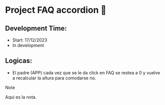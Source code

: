 # Project FAQ accordion 🚀

<!-- ![Page main of the project](background_OKAERI.png) -->

## Development Time:

- Start: 17/12/2023
- In development

## Logicas:

- El padre (APP) cada vez que se le da click en FAQ se restea a 0 y vuelve a recalcular la altura para comodarse no.


> [!NOTE]
> Aqui es la nota.